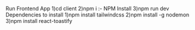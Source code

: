Run Frontend App
1)cd client
2)npm i :- NPM Install
3)npm run dev
Dependencies to install
1)npm install tailwindcss
2)npm install -g nodemon
3)npm install react-toastify

